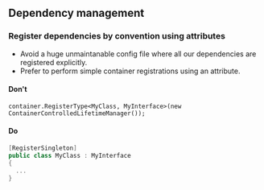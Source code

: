 ## Dependency management

### Register dependencies by convention using attributes

- Avoid a huge unmaintanable config file where all our dependencies are registered explicitly.
- Prefer to perform simple container registrations using an attribute.

#### Don't

```
container.RegisterType<MyClass, MyInterface>(new ContainerControlledLifetimeManager());
````

#### Do
```c#
[RegisterSingleton]
public class MyClass : MyInterface 
{
  ...
}
```

